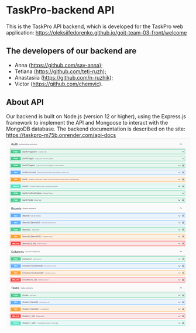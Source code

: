 # TaskPro-backend API

This is the TaskPro API backend, which is developed for the TaskPro web application:
https://oleksiifedorenko.github.io/goit-team-03-front/welcome

## The developers of our backend are

- Anna (https://github.com/sav-anna);
- Tetiana (https://github.com/teti-ruzh);
- Anastasiia (https://github.com/n-ruzhik);
- Victor (https://github.com/chemvic).

## About API

Our backend is built on Node.js (version 12 or higher), using the Express.js framework to implement the API and Mongoose to interact with the MongoDB database.
The backend documentation is described on the site: https://taskpro-m75b.onrender.com/api-docs
![About API](./public/api.png)
